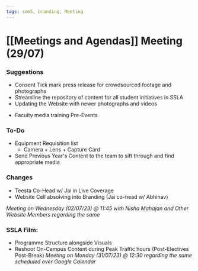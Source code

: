 ```yaml
---
tags: sem5, branding, Meeting
---
```

# [[Meetings and Agendas]] Meeting (29/07)

### Suggestions

- Consent Tick mark press release for crowdsourced footage and photographs
- Streamline the repository of content for all student initiatives in SSLA
- Updating the Website with newer photographs and videos
* Faculty media training Pre-Events

### To-Do
- Equipment Requisition list
	- Camera + Lens + Capture Card
- Send Previous Year's Content to the team to sift through and find appropriate media

### Changes
- Teesta Co-Head w/ Jai in Live Coverage 
- Website Cell absolving into Branding (Jai co-head w/ Abhinav)

_Meeting on Wednesday (02/07/23) @ 11:45 with Nisha Mahajan and Other Website Members regarding the same_  

### SSLA Film:
- Programme Structure alongside Visuals
- Reshoot On-Campus Content during Peak Traffic hours (Post-Electives Post-Break)
_Meeting on Monday (31/07/23) @ 12:30 regarding the same scheduled over Google Calendar_
	